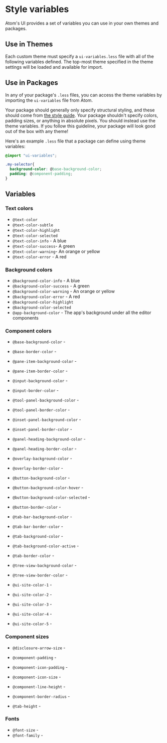# Style variables

Atom's UI provides a set of variables you can use in your own themes and packages.

## Use in Themes

Each custom theme must specify a `ui-variables.less` file with all of the
following variables defined. The top-most theme specified in the theme settings
will be loaded and available for import.

## Use in Packages

In any of your package's `.less` files, you can access the theme variables
by importing the `ui-variables` file from Atom.

Your package should generally only specify structural styling, and these should
come from [the style guide][styleguide]. Your package shouldn't specify colors,
padding sizes, or anything in absolute pixels. You should instead use the theme
variables. If you follow this guideline, your package will look good out of the
box with any theme!

Here's an example `.less` file that a package can define using theme variables:

```css
@import "ui-variables";

.my-selector{
  background-color: @base-background-color;
  padding: @component-padding;
}
```

## Variables

### Text colors

* `@text-color`
* `@text-color-subtle`
* `@text-color-highlight`
* `@text-color-selected`
* `@text-color-info` - A blue
* `@text-color-success`- A green
* `@text-color-warning`- An orange or yellow
* `@text-color-error` - A red

### Background colors

* `@background-color-info` - A blue
* `@background-color-success` - A green
* `@background-color-warning` - An orange or yellow
* `@background-color-error` - A red
* `@background-color-highlight`
* `@background-color-selected`
* `@app-background-color` - The app's background under all the editor components

### Component colors

* `@base-background-color` -
* `@base-border-color` -

* `@pane-item-background-color` -
* `@pane-item-border-color` -

* `@input-background-color` -
* `@input-border-color` -

* `@tool-panel-background-color` -
* `@tool-panel-border-color` -

* `@inset-panel-background-color` -
* `@inset-panel-border-color` -

* `@panel-heading-background-color` -
* `@panel-heading-border-color` -

* `@overlay-background-color` -
* `@overlay-border-color` -

* `@button-background-color` -
* `@button-background-color-hover` -
* `@button-background-color-selected` -
* `@button-border-color` -

* `@tab-bar-background-color` -
* `@tab-bar-border-color` -
* `@tab-background-color` -
* `@tab-background-color-active` -
* `@tab-border-color` -

* `@tree-view-background-color` -
* `@tree-view-border-color` -

* `@ui-site-color-1` -
* `@ui-site-color-2` -
* `@ui-site-color-3` -
* `@ui-site-color-4` -
* `@ui-site-color-5` -

### Component sizes

* `@disclosure-arrow-size` -

* `@component-padding` -
* `@component-icon-padding` -
* `@component-icon-size` -
* `@component-line-height` -
* `@component-border-radius` -

* `@tab-height` -

### Fonts

* `@font-size` -
* `@font-family` -

[styleguide]: https://github.com/atom/styleguide
